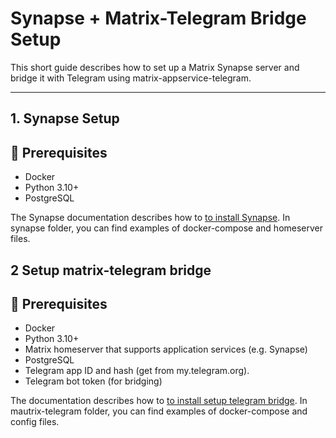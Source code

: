 # Synapse + Matrix-Telegram Bridge Setup

This short guide describes how to set up a Matrix Synapse server and bridge it with Telegram using matrix-appservice-telegram.

---

## 1. Synapse Setup

## 🚀 Prerequisites

- Docker
- Python 3.10+
- PostgreSQL


The Synapse documentation describes how to 
[to install Synapse](https://matrix-org.github.io/synapse/develop/setup/installation.html/).
In synapse folder, you can find examples of docker-compose and homeserver files.



## 2 Setup matrix-telegram bridge

## 🚀 Prerequisites

- Docker
- Python 3.10+
- Matrix homeserver that supports application services (e.g. Synapse)
- PostgreSQL
- Telegram app ID and hash (get from my.telegram.org).
- Telegram bot token (for bridging)


The documentation describes how to 
[to install setup telegram bridge](https://docs.mau.fi/bridges/python/setup.html?bridge=telegram/).
In mautrix-telegram folder, you can find examples of docker-compose and config files.
